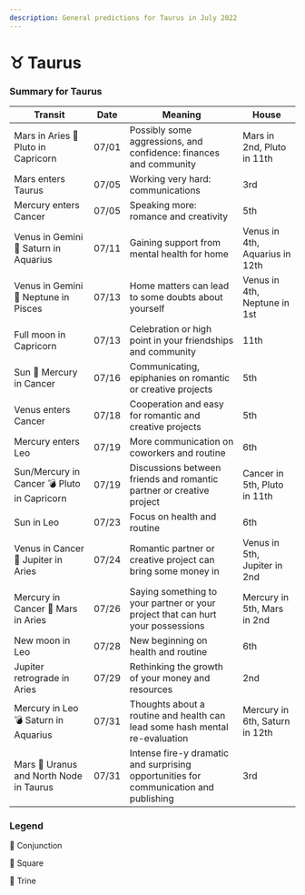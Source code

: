 ```yaml
---
description: General predictions for Taurus in July 2022
---
```


# ♉ Taurus

### Summary for Taurus

| Transit                                     | Date  | Meaning                                                                               | House                          |
| ------------------------------------------- | ----- | ------------------------------------------------------------------------------------- | ------------------------------ |
| Mars in Aries 🔲 Pluto in Capricorn         | 07/01 | Possibly some aggressions, and confidence: finances and community                     | Mars in 2nd, Pluto in 11th     |
| Mars enters Taurus                          | 07/05 | Working very hard: communications                                                     | 3rd                            |
| Mercury enters Cancer                       | 07/05 | Speaking more: romance and creativity                                                 | 5th                            |
| Venus in Gemini 🔺 Saturn in Aquarius       | 07/11 | Gaining support from mental health for home                                           | Venus in 4th, Aquarius in 12th |
| Venus in Gemini 🔲 Neptune in Pisces        | 07/13 | Home matters can lead to some doubts about yourself                                   | Venus in 4th, Neptune in 1st   |
| Full moon in Capricorn                      | 07/13 | Celebration or high point in your friendships and community                           | 11th                           |
| Sun 🖤 Mercury in Cancer                    | 07/16 | Communicating, epiphanies on romantic or creative projects                            | 5th                            |
| Venus enters Cancer                         | 07/18 | Cooperation and easy for romantic and creative projects                               | 5th                            |
| Mercury enters Leo                          | 07/19 | More communication on coworkers and routine                                           | 6th                            |
| Sun/Mercury in Cancer 💣 Pluto in Capricorn | 07/19 | Discussions between friends and romantic partner or creative project                  | Cancer in 5th, Pluto in 11th   |
| Sun in Leo                                  | 07/23 | Focus on health and routine                                                           | 6th                            |
| Venus in Cancer 🔲 Jupiter in Aries         | 07/24 | Romantic partner or creative project can bring some money in                          | Venus in 5th, Jupiter in 2nd   |
| Mercury in Cancer 🔲 Mars in Aries          | 07/26 | Saying something to your partner or your project that can hurt your possessions       | Mercury in 5th, Mars in 2nd    |
| New moon in Leo                             | 07/28 | New beginning on health and routine                                                   | 6th                            |
| Jupiter retrograde in Aries                 | 07/29 | Rethinking the growth of your money and resources                                     | 2nd                            |
| Mercury in Leo 💣 Saturn in Aquarius        | 07/31 | Thoughts about a routine and health can lead some hash mental re-evaluation           | Mercury in 6th, Saturn in 12th |
| Mars 🖤 Uranus and North Node in Taurus     | 07/31 | Intense fire-y dramatic and surprising opportunities for communication and publishing | 3rd                            |





### Legend



🖤 Conjunction

🔲 Square

🔺 Trine

